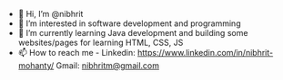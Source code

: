 - 👋 Hi, I’m @nibhrit
- 👀 I’m interested in software development and programming
- 🌱 I’m currently learning Java development and building some websites/pages for learning HTML, CSS, JS
- 📫 How to reach me - Linkedin: https://www.linkedin.com/in/nibhrit-mohanty/  Gmail: nibhritm@gmail.com

<!---
nibhrit/nibhrit is a ✨ special ✨ repository because its `README.md` (this file) appears on your GitHub profile.
You can click the Preview link to take a look at your changes.
--->
